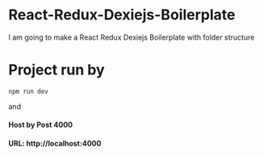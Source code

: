
# React-Redux-Dexiejs-Boilerplate
I am going to make a React Redux Dexiejs Boilerplate with folder structure

# Project run by 
    npm run dev
and
#### Host by Post 4000
#### URL: http://localhost:4000 
